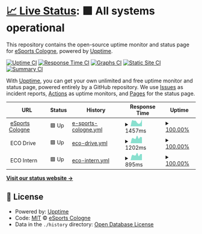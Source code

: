 # [📈 Live Status](https://status.esport.cologne): <!--live status--> **🟩 All systems operational**

This repository contains the open-source uptime monitor and status page for [eSports Cologne](https://esport.cologne), powered by [Upptime](https://github.com/upptime/upptime).

[![Uptime CI](https://github.com/eSports-Cologne-Dev/upptime/workflows/Uptime%20CI/badge.svg)](https://github.com/eSports-Cologne-Dev/upptime/actions?query=workflow%3A%22Uptime+CI%22)
[![Response Time CI](https://github.com/eSports-Cologne-Dev/upptime/workflows/Response%20Time%20CI/badge.svg)](https://github.com/eSports-Cologne-Dev/upptime/actions?query=workflow%3A%22Response+Time+CI%22)
[![Graphs CI](https://github.com/eSports-Cologne-Dev/upptime/workflows/Graphs%20CI/badge.svg)](https://github.com/eSports-Cologne-Dev/upptime/actions?query=workflow%3A%22Graphs+CI%22)
[![Static Site CI](https://github.com/eSports-Cologne-Dev/upptime/workflows/Static%20Site%20CI/badge.svg)](https://github.com/eSports-Cologne-Dev/upptime/actions?query=workflow%3A%22Static+Site+CI%22)
[![Summary CI](https://github.com/eSports-Cologne-Dev/upptime/workflows/Summary%20CI/badge.svg)](https://github.com/eSports-Cologne-Dev/upptime/actions?query=workflow%3A%22Summary+CI%22)

With [Upptime](https://upptime.js.org), you can get your own unlimited and free uptime monitor and status page, powered entirely by a GitHub repository. We use [Issues](https://github.com/eSports-Cologne-Dev/upptime/issues) as incident reports, [Actions](https://github.com/eSports-Cologne-Dev/upptime/actions) as uptime monitors, and [Pages](https://status.esport.cologne) for the status page.

<!--start: status pages-->
<!-- This summary is generated by Upptime (https://github.com/upptime/upptime) -->
<!-- Do not edit this manually, your changes will be overwritten -->
<!-- prettier-ignore -->
| URL | Status | History | Response Time | Uptime |
| --- | ------ | ------- | ------------- | ------ |
| <img alt="" src="https://icons.duckduckgo.com/ip3/esport.cologne.ico" height="13"> [eSports Cologne](https://esport.cologne) | 🟩 Up | [e-sports-cologne.yml](https://github.com/eSports-Cologne-Dev/upptime/commits/HEAD/history/e-sports-cologne.yml) | <details><summary><img alt="Response time graph" src="./graphs/e-sports-cologne/response-time-week.png" height="20"> 1457ms</summary><br><a href="https://status.esport.cologne/history/e-sports-cologne"><img alt="Response time 1634" src="https://img.shields.io/endpoint?url=https%3A%2F%2Fraw.githubusercontent.com%2FeSports-Cologne-Dev%2Fupptime%2FHEAD%2Fapi%2Fe-sports-cologne%2Fresponse-time.json"></a><br><a href="https://status.esport.cologne/history/e-sports-cologne"><img alt="24-hour response time 1258" src="https://img.shields.io/endpoint?url=https%3A%2F%2Fraw.githubusercontent.com%2FeSports-Cologne-Dev%2Fupptime%2FHEAD%2Fapi%2Fe-sports-cologne%2Fresponse-time-day.json"></a><br><a href="https://status.esport.cologne/history/e-sports-cologne"><img alt="7-day response time 1457" src="https://img.shields.io/endpoint?url=https%3A%2F%2Fraw.githubusercontent.com%2FeSports-Cologne-Dev%2Fupptime%2FHEAD%2Fapi%2Fe-sports-cologne%2Fresponse-time-week.json"></a><br><a href="https://status.esport.cologne/history/e-sports-cologne"><img alt="30-day response time 1402" src="https://img.shields.io/endpoint?url=https%3A%2F%2Fraw.githubusercontent.com%2FeSports-Cologne-Dev%2Fupptime%2FHEAD%2Fapi%2Fe-sports-cologne%2Fresponse-time-month.json"></a><br><a href="https://status.esport.cologne/history/e-sports-cologne"><img alt="1-year response time 1608" src="https://img.shields.io/endpoint?url=https%3A%2F%2Fraw.githubusercontent.com%2FeSports-Cologne-Dev%2Fupptime%2FHEAD%2Fapi%2Fe-sports-cologne%2Fresponse-time-year.json"></a></details> | <details><summary><a href="https://status.esport.cologne/history/e-sports-cologne">100.00%</a></summary><a href="https://status.esport.cologne/history/e-sports-cologne"><img alt="All-time uptime 99.98%" src="https://img.shields.io/endpoint?url=https%3A%2F%2Fraw.githubusercontent.com%2FeSports-Cologne-Dev%2Fupptime%2FHEAD%2Fapi%2Fe-sports-cologne%2Fuptime.json"></a><br><a href="https://status.esport.cologne/history/e-sports-cologne"><img alt="24-hour uptime 100.00%" src="https://img.shields.io/endpoint?url=https%3A%2F%2Fraw.githubusercontent.com%2FeSports-Cologne-Dev%2Fupptime%2FHEAD%2Fapi%2Fe-sports-cologne%2Fuptime-day.json"></a><br><a href="https://status.esport.cologne/history/e-sports-cologne"><img alt="7-day uptime 100.00%" src="https://img.shields.io/endpoint?url=https%3A%2F%2Fraw.githubusercontent.com%2FeSports-Cologne-Dev%2Fupptime%2FHEAD%2Fapi%2Fe-sports-cologne%2Fuptime-week.json"></a><br><a href="https://status.esport.cologne/history/e-sports-cologne"><img alt="30-day uptime 99.73%" src="https://img.shields.io/endpoint?url=https%3A%2F%2Fraw.githubusercontent.com%2FeSports-Cologne-Dev%2Fupptime%2FHEAD%2Fapi%2Fe-sports-cologne%2Fuptime-month.json"></a><br><a href="https://status.esport.cologne/history/e-sports-cologne"><img alt="1-year uptime 99.97%" src="https://img.shields.io/endpoint?url=https%3A%2F%2Fraw.githubusercontent.com%2FeSports-Cologne-Dev%2Fupptime%2FHEAD%2Fapi%2Fe-sports-cologne%2Fuptime-year.json"></a></details>
| <img alt="" src="https://icons.duckduckgo.com/ip3/null.ico" height="13"> ECO Drive | 🟩 Up | [eco-drive.yml](https://github.com/eSports-Cologne-Dev/upptime/commits/HEAD/history/eco-drive.yml) | <details><summary><img alt="Response time graph" src="./graphs/eco-drive/response-time-week.png" height="20"> 1202ms</summary><br><a href="https://status.esport.cologne/history/eco-drive"><img alt="Response time 1261" src="https://img.shields.io/endpoint?url=https%3A%2F%2Fraw.githubusercontent.com%2FeSports-Cologne-Dev%2Fupptime%2FHEAD%2Fapi%2Feco-drive%2Fresponse-time.json"></a><br><a href="https://status.esport.cologne/history/eco-drive"><img alt="24-hour response time 1475" src="https://img.shields.io/endpoint?url=https%3A%2F%2Fraw.githubusercontent.com%2FeSports-Cologne-Dev%2Fupptime%2FHEAD%2Fapi%2Feco-drive%2Fresponse-time-day.json"></a><br><a href="https://status.esport.cologne/history/eco-drive"><img alt="7-day response time 1202" src="https://img.shields.io/endpoint?url=https%3A%2F%2Fraw.githubusercontent.com%2FeSports-Cologne-Dev%2Fupptime%2FHEAD%2Fapi%2Feco-drive%2Fresponse-time-week.json"></a><br><a href="https://status.esport.cologne/history/eco-drive"><img alt="30-day response time 1207" src="https://img.shields.io/endpoint?url=https%3A%2F%2Fraw.githubusercontent.com%2FeSports-Cologne-Dev%2Fupptime%2FHEAD%2Fapi%2Feco-drive%2Fresponse-time-month.json"></a><br><a href="https://status.esport.cologne/history/eco-drive"><img alt="1-year response time 1237" src="https://img.shields.io/endpoint?url=https%3A%2F%2Fraw.githubusercontent.com%2FeSports-Cologne-Dev%2Fupptime%2FHEAD%2Fapi%2Feco-drive%2Fresponse-time-year.json"></a></details> | <details><summary><a href="https://status.esport.cologne/history/eco-drive">100.00%</a></summary><a href="https://status.esport.cologne/history/eco-drive"><img alt="All-time uptime 99.99%" src="https://img.shields.io/endpoint?url=https%3A%2F%2Fraw.githubusercontent.com%2FeSports-Cologne-Dev%2Fupptime%2FHEAD%2Fapi%2Feco-drive%2Fuptime.json"></a><br><a href="https://status.esport.cologne/history/eco-drive"><img alt="24-hour uptime 100.00%" src="https://img.shields.io/endpoint?url=https%3A%2F%2Fraw.githubusercontent.com%2FeSports-Cologne-Dev%2Fupptime%2FHEAD%2Fapi%2Feco-drive%2Fuptime-day.json"></a><br><a href="https://status.esport.cologne/history/eco-drive"><img alt="7-day uptime 100.00%" src="https://img.shields.io/endpoint?url=https%3A%2F%2Fraw.githubusercontent.com%2FeSports-Cologne-Dev%2Fupptime%2FHEAD%2Fapi%2Feco-drive%2Fuptime-week.json"></a><br><a href="https://status.esport.cologne/history/eco-drive"><img alt="30-day uptime 99.82%" src="https://img.shields.io/endpoint?url=https%3A%2F%2Fraw.githubusercontent.com%2FeSports-Cologne-Dev%2Fupptime%2FHEAD%2Fapi%2Feco-drive%2Fuptime-month.json"></a><br><a href="https://status.esport.cologne/history/eco-drive"><img alt="1-year uptime 99.98%" src="https://img.shields.io/endpoint?url=https%3A%2F%2Fraw.githubusercontent.com%2FeSports-Cologne-Dev%2Fupptime%2FHEAD%2Fapi%2Feco-drive%2Fuptime-year.json"></a></details>
| <img alt="" src="https://icons.duckduckgo.com/ip3/null.ico" height="13"> ECO Intern | 🟩 Up | [eco-intern.yml](https://github.com/eSports-Cologne-Dev/upptime/commits/HEAD/history/eco-intern.yml) | <details><summary><img alt="Response time graph" src="./graphs/eco-intern/response-time-week.png" height="20"> 895ms</summary><br><a href="https://status.esport.cologne/history/eco-intern"><img alt="Response time 947" src="https://img.shields.io/endpoint?url=https%3A%2F%2Fraw.githubusercontent.com%2FeSports-Cologne-Dev%2Fupptime%2FHEAD%2Fapi%2Feco-intern%2Fresponse-time.json"></a><br><a href="https://status.esport.cologne/history/eco-intern"><img alt="24-hour response time 1120" src="https://img.shields.io/endpoint?url=https%3A%2F%2Fraw.githubusercontent.com%2FeSports-Cologne-Dev%2Fupptime%2FHEAD%2Fapi%2Feco-intern%2Fresponse-time-day.json"></a><br><a href="https://status.esport.cologne/history/eco-intern"><img alt="7-day response time 895" src="https://img.shields.io/endpoint?url=https%3A%2F%2Fraw.githubusercontent.com%2FeSports-Cologne-Dev%2Fupptime%2FHEAD%2Fapi%2Feco-intern%2Fresponse-time-week.json"></a><br><a href="https://status.esport.cologne/history/eco-intern"><img alt="30-day response time 926" src="https://img.shields.io/endpoint?url=https%3A%2F%2Fraw.githubusercontent.com%2FeSports-Cologne-Dev%2Fupptime%2FHEAD%2Fapi%2Feco-intern%2Fresponse-time-month.json"></a><br><a href="https://status.esport.cologne/history/eco-intern"><img alt="1-year response time 930" src="https://img.shields.io/endpoint?url=https%3A%2F%2Fraw.githubusercontent.com%2FeSports-Cologne-Dev%2Fupptime%2FHEAD%2Fapi%2Feco-intern%2Fresponse-time-year.json"></a></details> | <details><summary><a href="https://status.esport.cologne/history/eco-intern">100.00%</a></summary><a href="https://status.esport.cologne/history/eco-intern"><img alt="All-time uptime 99.99%" src="https://img.shields.io/endpoint?url=https%3A%2F%2Fraw.githubusercontent.com%2FeSports-Cologne-Dev%2Fupptime%2FHEAD%2Fapi%2Feco-intern%2Fuptime.json"></a><br><a href="https://status.esport.cologne/history/eco-intern"><img alt="24-hour uptime 100.00%" src="https://img.shields.io/endpoint?url=https%3A%2F%2Fraw.githubusercontent.com%2FeSports-Cologne-Dev%2Fupptime%2FHEAD%2Fapi%2Feco-intern%2Fuptime-day.json"></a><br><a href="https://status.esport.cologne/history/eco-intern"><img alt="7-day uptime 100.00%" src="https://img.shields.io/endpoint?url=https%3A%2F%2Fraw.githubusercontent.com%2FeSports-Cologne-Dev%2Fupptime%2FHEAD%2Fapi%2Feco-intern%2Fuptime-week.json"></a><br><a href="https://status.esport.cologne/history/eco-intern"><img alt="30-day uptime 99.82%" src="https://img.shields.io/endpoint?url=https%3A%2F%2Fraw.githubusercontent.com%2FeSports-Cologne-Dev%2Fupptime%2FHEAD%2Fapi%2Feco-intern%2Fuptime-month.json"></a><br><a href="https://status.esport.cologne/history/eco-intern"><img alt="1-year uptime 99.98%" src="https://img.shields.io/endpoint?url=https%3A%2F%2Fraw.githubusercontent.com%2FeSports-Cologne-Dev%2Fupptime%2FHEAD%2Fapi%2Feco-intern%2Fuptime-year.json"></a></details>

<!--end: status pages-->

[**Visit our status website →**](https://status.esport.cologne)

## 📄 License

- Powered by: [Upptime](https://github.com/upptime/upptime)
- Code: [MIT](./LICENSE) © [eSports Cologne](https://esport.cologne)
- Data in the `./history` directory: [Open Database License](https://opendatacommons.org/licenses/odbl/1-0/)
